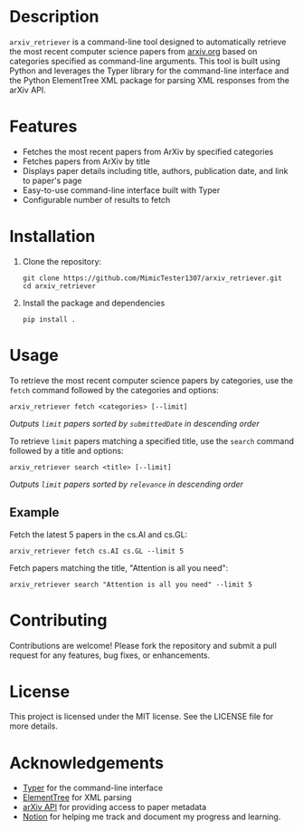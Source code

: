 # Description
`arxiv_retriever` is a command-line tool designed to automatically retrieve the most recent computer science papers from
[arxiv.org](https://arxiv.org/) based on categories specified as command-line arguments. This tool is built using Python
and leverages the Typer library for the command-line interface and the Python ElementTree XML package for parsing XML 
responses from the arXiv API.

# Features
- Fetches the most recent papers from ArXiv by specified categories
- Fetches papers from ArXiv by title
- Displays paper details including title, authors, publication date, and link to paper's page
- Easy-to-use command-line interface built with Typer
- Configurable number of results to fetch

# Installation
1. Clone the repository:
   ```shell
   git clone https://github.com/MimicTester1307/arxiv_retriever.git
   cd arxiv_retriever  
   ```
2. Install the package and dependencies
   ```shell
   pip install .
   ```

# Usage
To retrieve the most recent computer science papers by categories, use the `fetch` command followed by the categories and 
options:
   ```shell
   arxiv_retriever fetch <categories> [--limit]
   ```
*Outputs `limit` papers sorted by `submittedDate` in descending order*

To retrieve `limit` papers matching a specified title, use the `search` command followed by a title and options:
   ```shell
   arxiv_retriever search <title> [--limit]
   ```
*Outputs `limit` papers sorted by `relevance` in descending order*


## Example
Fetch the latest 5 papers in the cs.AI and cs.GL:
   ```shell
   arxiv_retriever fetch cs.AI cs.GL --limit 5
   ```

Fetch papers matching the title, "Attention is all you need":
   ```shell
   arxiv_retriever search "Attention is all you need" --limit 5
   ```

# Contributing
Contributions are welcome! Please fork the repository and submit a pull request for any features, bug fixes, or
enhancements.

# License
This project is licensed under the MIT license. See the LICENSE file for more details.

# Acknowledgements
- [Typer](https://typer.tiangolo.com/) for the command-line interface
- [ElementTree](https://docs.python.org/3/library/xml.etree.elementtree.html) for XML parsing
- [arXiv API](https://info.arxiv.org/help/api/basics.html) for providing access to paper metadata
- [Notion](https://clover-gymnast-aeb.notion.site/ArXiv-Retriever-630d06d96edf4bfea17248cc890c021e?pvs=4) for helping me track and document my progress and learning.
